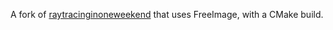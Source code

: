 A fork of [raytracinginoneweekend](https://github.com/petershirley/raytracinginoneweekend)
that uses FreeImage, with a CMake build.
